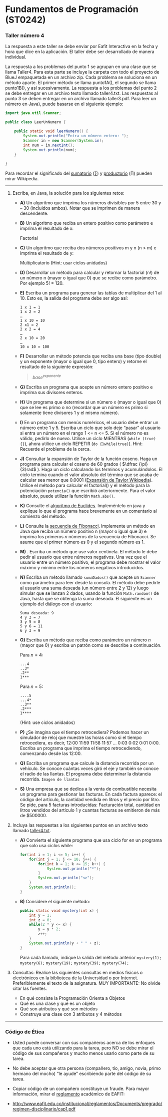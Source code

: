 # Fundamentos de Programación (ST0242)
### Taller número 4

La respuesta a este taller se debe enviar por Eafit Interactiva en la fecha y hora que dice en la aplicación. El taller debe ser desarrollado de manera individual.
 
La respuesta a los problemas del punto 1 se agrupan en una clase que se llama Taller4. Para esta parte se incluye la carpeta con todo el proyecto de BlueJ empaquetada en un archivo zip. Cada problema se soluciona en un método aparte. El primer método se llama punto1A(), el segundo se llama punto1B(), y así sucesivamente. La respuesta a los problemas del punto 2 se debe entregar en un archivo texto llamado taller4.txt. Las respuestas al punto 3 se deben entregar en un archivo llamado taller3.pdf. Para leer un número en Java), puede basarse en el siguiente ejemplo:
```java
import java.util.Scanner;

public class LeerUnNumero {

	public static void leerNumero() {
		System.out.println("Entra un número entero: ");
		Scanner in = new Scanner(System.in);
		int num = in.nextInt();
		System.out.println(num);
	}
	
}
```

Para recordar el significado del [sumatorio](https://es.wikipedia.org/wiki/Sumatorio) (∑) y [productorio](https://es.wikipedia.org/wiki/Productorio) (∏) pueden mirar Wikipedia.

----------
1. Escriba, en Java, la solución para los siguientes retos:
	- **A)** Un algoritmo que imprima los números divisibles por 5 entre 30 y – 30 (incluidos ambos). Notar que se imprimen de manera descendente.
	- **B)** Un algoritmo que reciba un entero positivo como parámetro e imprima el resultado de x:

		Factorial
		
	- **C)**  Un algoritmo que reciba dos números positivos m y n (n > m) e imprima el resultado de y:

		Multiplicatorio
		(Hint: usar ciclos anidados)

	- **D)** Desarrollar un método para calcular y retornar la factorial (n!) de un número n (mayor o igual que 0) que se recibe como parámetro. Por ejemplo 5! = 120.
	- **E)** Escriba un programa para generar las tablas de multiplicar del 1 al 10. Esto es, la salida del programa debe ser algo así:

		```
		1 x 1 = 1
		1 x 2 = 2
		…
		1 x 10 = 10
		2 x1 = 2
		2 x 2 = 4
		…
		2 x 10 = 20
		…
		10 x 10 = 100
		```
	- **F)** Desarrollar un método potencia que reciba una base (tipo double) y un exponente (mayor o igual que 0, tipo entero) y retorne el resultado de la siguiente expresión:
		> $base^{exponente}$
		
	- **G)** Escriba un programa que acepte un número entero positivo e imprima sus divisores enteros.
	- **H)** Un programa que determine si un número x (mayor o igual que 0) que se lee es primo o no (recordar que un número es primo si solamente tiene divisores 1 y el mismo número).
	- **I)** En un programa con menús numéricos, el usuario debe entrar un número entre 1 y 5. Escriba un ciclo que solo deje “pasar” al usuario si entra un número en el rango 1 <= n <= 5. Si el número no es válido, pedirlo de nuevo. Utilice un ciclo MIENTRAS (`while (true) {}`), ahora utilice un ciclo REPETIR (`do {}while(true)`).
Hint: Recuerde el problema de la cerca.
	- **J)** Consultar la expansión de Taylor de la función coseno. Haga un programa para calcular el coseno de 60 grados ( $\dfrac {\pi}{3}rad$ ). Haga un ciclo calculando los términos y acumulándolos. El ciclo termina cuando el valor absoluto del término que se acaba de calcular sea menor que 0.0001 ([Expansión de Taylor Wikipedia](https://es.wikipedia.org/wiki/Serie_de_Taylor)). Utilice el método para calcular el factorial() y el método para la potenciación `potencia()` que escribió anteriormente. Para el valor absoluto, puede utilizar la función `Math.abs()`.
	- **K)** Consulte el [algoritmo de Euclides](https://en.wikipedia.org/wiki/Euclidean_algorithm). Impleméntelo en java y explique lo que el programa hace brevemente en un comentario al comienzo del método.
	- **L)** Consulte la [secuencia de Fibonacci](https://en.wikipedia.org/wiki/Fibonacci_number). Implemente un método en Java que reciba un número positivo n (mayor o igual que 3) e imprima los primeros $n$ números de la secuencia de Fibonacci. Se asume que el primer número es 0 y el segundo número es 1.
	- **M)** . Escriba un método que use valor centinela. El método le debe pedir al usuario que entre números negativos. Una vez que el usuario entre un número positivo, el programa debe mostrar el valor máximo y mínimo entre los números negativos introducidos.
	- **N)** Escriba un método llamado `sumaDados()` que acepte un `Scanner` como parámetro para leer desde la consola. El método debe pedirle al usuario una suma deseada (un número entre 2 y 12) y luego simular que se lanzan 2 dados, usando la función `Math.random()` de Java, hasta que se obtenga la suma deseada. El siguiente es un ejemplo del diálogo con el usuario:
		```
		Suma deseada: 9
		4 y 3 = 7
		3 y 5 = 8
		5 y 6 = 11
		6 y 3 = 9
		```
	- **O)** Escriba un método que reciba como parámetro un número $n$ (mayor que 0) y escriba un patrón como se describe a continuación. 
		
		Para $n = 4$:
		```
		...4
		..3*
		.2**
		1***
		```

		Para $n = 5$:
		```
		....5
		...4*
		..3**
		.2***
		1****
		```
		(Hint: use ciclos anidados)

	- **P)** ¿Se imagina que el tiempo retrocediera? Podemos hacer un simulador de reloj que muestre las horas como si el tiempo retrocediera, es decir, 12:00 11:59 11:58 11:57 … 0:03 0:02 0:01 0:00. Escriba un programa que imprima el tiempo retrocediendo, comenzando desde las 12:00.
	- **Q)** Escriba un programa que calcule la distancia recorrida por un vehículo. Se conoce cuántas veces giró el eje y también se conoce el radio de las llantas. El programa debe determinar la distancia recorrida.
	`Imagen de llantas`
	- **S)** Una empresa que se dedica a la venta de combustible necesita un programa para gestionar las facturas. En cada factura aparece: el código del artículo, la cantidad vendida en litros y el precio por litro. Se pide, para 5 facturas introducidas: Facturación total, cantidad en litros vendidos del artículo 1 y cuantas facturas se emitieron de más de $500000.
2. Incluya las respuestas a los siguientes puntos en un archivo texto llamado
[taller4.txt](../taller4.txt).
	- **A)** Convierta el siguiente programa que usa ciclo for en un programa que
solo usa ciclos while:
		```java
		for(int i = 1; i <= 5; i++) {
			for(int j = 1; j <= 10; j++) {
				for(int k = 1; k <= 15; k++) {
					System.out.println("*");
				}
				System.out.println("<>");
			}
			System.out.println();
		}
		```
	- **B)** Considere el siguiente método:
		```java
		public static void mystery(int x) {
			int y = 1;
			int z = 0;
			while(2 * y <= x) {
				y = y * 2;
				z++;
			}
			System.out.println(y + " " + z);
		}
		```
		Para cada llamado, indique la salida del método anterior
`mystery(1);`
`mystery(6);`
`mystery(19);`
`mystery(39);`
`mystery(74);`


3. Consultas: Realice las siguientes consultas en medios físicos o electrónicos en la biblioteca de la Universidad o por Internet. Preferiblemente el texto de la asignatura. MUY IMPORTANTE: No olvide citar las fuentes.
	- En qué consiste la Programación Orienta a Objetos
	- Qué es una clase y qué es un objeto
	- Qué son atributos y qué son métodos
	- Construya una clase con 3 atributos y 4 métodos

---
### Código de Ética
* Usted puede conversar con sus compañeros acerca de los enfoques que cada uno está utilizando para la tarea, pero NO se debe mirar el código de sus compañeros y mucho menos usarlo como parte de su tarea.  
* No debe aceptar que otra persona (compañero, tío, amigo, novia, primo hermano del mocho) “le ayude” escribiendo parte del código de su tarea.
* Copiar código de un compañero constituye un fraude. Para mayor información, mirar el [reglamento](http://www.eafit.edu.co/institucional/reglamentos/Paginas/reglamento-academico-pregrado.aspx) académico de EAFIT:

 
* http://www.eafit.edu.co/institucional/reglamentos/Documents/pregrado/regimen-disciplinario/cap1.pdf
 